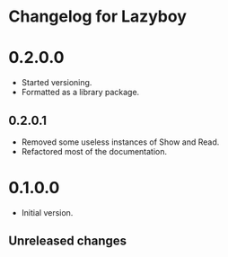 # Changelog for Lazyboy

# 0.2.0.0
- Started versioning.
- Formatted as a library package.

## 0.2.0.1
- Removed some useless instances of Show and Read.
- Refactored most of the documentation.

# 0.1.0.0
- Initial version.

## Unreleased changes
